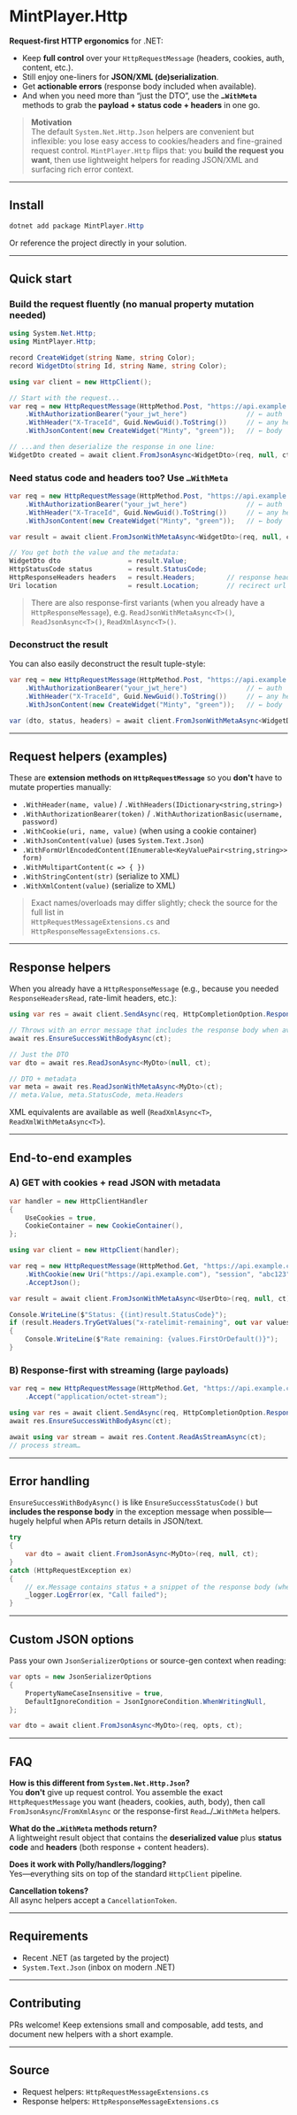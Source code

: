 ﻿# MintPlayer.Http

**Request-first HTTP ergonomics** for .NET:

- Keep **full control** over your `HttpRequestMessage` (headers, cookies, auth, content, etc.).
- Still enjoy one-liners for **JSON/XML (de)serialization**.
- Get **actionable errors** (response body included when available).
- And when you need more than “just the DTO”, use the **`…WithMeta`** methods to grab the **payload + status code + headers** in one go.

> **Motivation**  
> The default `System.Net.Http.Json` helpers are convenient but inflexible: you lose easy access to cookies/headers and fine-grained request control. `MintPlayer.Http` flips that: you **build the request you want**, then use lightweight helpers for reading JSON/XML and surfacing rich error context.

---

## Install

```powershell
dotnet add package MintPlayer.Http
```

Or reference the project directly in your solution.

---

## Quick start

### Build the request fluently (no manual property mutation needed)

```csharp
using System.Net.Http;
using MintPlayer.Http;

record CreateWidget(string Name, string Color);
record WidgetDto(string Id, string Name, string Color);

using var client = new HttpClient();

// Start with the request...
var req = new HttpRequestMessage(HttpMethod.Post, "https://api.example.com/widgets")
    .WithAuthorizationBearer("your_jwt_here")               // ← auth
    .WithHeader("X-TraceId", Guid.NewGuid().ToString())     // ← any header
    .WithJsonContent(new CreateWidget("Minty", "green"));   // ← body

// ...and then deserialize the response in one line:
WidgetDto created = await client.FromJsonAsync<WidgetDto>(req, null, ct);
```

### Need status code and headers too? Use `…WithMeta`

```csharp
var req = new HttpRequestMessage(HttpMethod.Post, "https://api.example.com/widgets")
    .WithAuthorizationBearer("your_jwt_here")               // ← auth
    .WithHeader("X-TraceId", Guid.NewGuid().ToString())     // ← any header
    .WithJsonContent(new CreateWidget("Minty", "green"));   // ← body

var result = await client.FromJsonWithMetaAsync<WidgetDto>(req, null, ct);

// You get both the value and the metadata:
WidgetDto dto                 = result.Value;
HttpStatusCode status         = result.StatusCode;
HttpResponseHeaders headers   = result.Headers;        // response headers
Uri location                  = result.Location;       // recirect url
```

> There are also response-first variants (when you already have a `HttpResponseMessage`), e.g. `ReadJsonWithMetaAsync<T>()`, `ReadJsonAsync<T>()`, `ReadXmlAsync<T>()`.

### Deconstruct the result
You can also easily deconstruct the result tuple-style:

```csharp
var req = new HttpRequestMessage(HttpMethod.Post, "https://api.example.com/widgets")
    .WithAuthorizationBearer("your_jwt_here")               // ← auth
    .WithHeader("X-TraceId", Guid.NewGuid().ToString())     // ← any header
    .WithJsonContent(new CreateWidget("Minty", "green"));   // ← body

var (dto, status, headers) = await client.FromJsonWithMetaAsync<WidgetDto>(req, null, ct);
```

---

## Request helpers (examples)

These are **extension methods on `HttpRequestMessage`** so you **don't** have to mutate properties manually:

- `.WithHeader(name, value)` / `.WithHeaders(IDictionary<string,string>)`
- `.WithAuthorizationBearer(token)` / `.WithAuthorizationBasic(username, password)`
- `.WithCookie(uri, name, value)` (when using a cookie container)
- `.WithJsonContent(value)` (uses `System.Text.Json`)
- `.WithFormUrlEncodedContent(IEnumerable<KeyValuePair<string,string>> form)`
- `.WithMultipartContent(c => { })`
- `.WithStringContent(str)` (serialize to XML)
- `.WithXmlContent(value)` (serialize to XML)

> Exact names/overloads may differ slightly; check the source for the full list in  
> `HttpRequestMessageExtensions.cs` and `HttpResponseMessageExtensions.cs`.

---

## Response helpers

When you already have a `HttpResponseMessage` (e.g., because you needed `ResponseHeadersRead`, rate-limit headers, etc.):

```csharp
using var res = await client.SendAsync(req, HttpCompletionOption.ResponseHeadersRead, ct);

// Throws with an error message that includes the response body when available.
await res.EnsureSuccessWithBodyAsync(ct);

// Just the DTO
var dto = await res.ReadJsonAsync<MyDto>(null, ct);

// DTO + metadata
var meta = await res.ReadJsonWithMetaAsync<MyDto>(ct);
// meta.Value, meta.StatusCode, meta.Headers
```

XML equivalents are available as well (`ReadXmlAsync<T>`, `ReadXmlWithMetaAsync<T>`).

---

## End-to-end examples

### A) GET with cookies + read JSON with metadata

```csharp
var handler = new HttpClientHandler
{
    UseCookies = true,
    CookieContainer = new CookieContainer(),
};

using var client = new HttpClient(handler);

var req = new HttpRequestMessage(HttpMethod.Get, "https://api.example.com/me")
    .WithCookie(new Uri("https://api.example.com"), "session", "abc123")
    .AcceptJson();

var result = await client.FromJsonWithMetaAsync<UserDto>(req, null, ct);

Console.WriteLine($"Status: {(int)result.StatusCode}");
if (result.Headers.TryGetValues("x-ratelimit-remaining", out var values))
{
    Console.WriteLine($"Rate remaining: {values.FirstOrDefault()}");
}
```

### B) Response-first with streaming (large payloads)

```csharp
var req = new HttpRequestMessage(HttpMethod.Get, "https://api.example.com/huge")
    .Accept("application/octet-stream");

using var res = await client.SendAsync(req, HttpCompletionOption.ResponseHeadersRead, ct);
await res.EnsureSuccessWithBodyAsync(ct);

await using var stream = await res.Content.ReadAsStreamAsync(ct);
// process stream…
```

---

## Error handling

`EnsureSuccessWithBodyAsync()` is like `EnsureSuccessStatusCode()` but **includes the response body** in the exception message when possible—hugely helpful when APIs return details in JSON/text.

```csharp
try
{
    var dto = await client.FromJsonAsync<MyDto>(req, null, ct);
}
catch (HttpRequestException ex)
{
    // ex.Message contains status + a snippet of the response body (when available)
    _logger.LogError(ex, "Call failed");
}
```

---

## Custom JSON options

Pass your own `JsonSerializerOptions` or source-gen context when reading:

```csharp
var opts = new JsonSerializerOptions
{
    PropertyNameCaseInsensitive = true,
    DefaultIgnoreCondition = JsonIgnoreCondition.WhenWritingNull,
};

var dto = await client.FromJsonAsync<MyDto>(req, opts, ct);
```

---

## FAQ

**How is this different from `System.Net.Http.Json`?**  
You **don't** give up request control. You assemble the exact `HttpRequestMessage` you want (headers, cookies, auth, body), then call `FromJsonAsync`/`FromXmlAsync` or the response-first `Read…`/`…WithMeta` helpers.

**What do the `…WithMeta` methods return?**  
A lightweight result object that contains the **deserialized value** plus **status code** and **headers** (both response + content headers).

**Does it work with Polly/handlers/logging?**  
Yes—everything sits on top of the standard `HttpClient` pipeline.

**Cancellation tokens?**  
All async helpers accept a `CancellationToken`.

---

## Requirements

- Recent .NET (as targeted by the project)
- `System.Text.Json` (inbox on modern .NET)

---

## Contributing

PRs welcome! Keep extensions small and composable, add tests, and document new helpers with a short example.

---

## Source

- Request helpers: `HttpRequestMessageExtensions.cs`  
- Response helpers: `HttpResponseMessageExtensions.cs`
